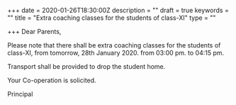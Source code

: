 +++
date = 2020-01-26T18:30:00Z
description = ""
draft = true
keywords = ""
title = "Extra coaching classes for the students of class-XI"
type = ""

+++
Dear Parents,

Please note that there shall be extra coaching classes for the students of class-XI, from tomorrow, 28th January 2020. from 03:00 pm. to 04:15 pm.

Transport shall be provided to drop the student home.

Your Co-operation is solicited.

Principal